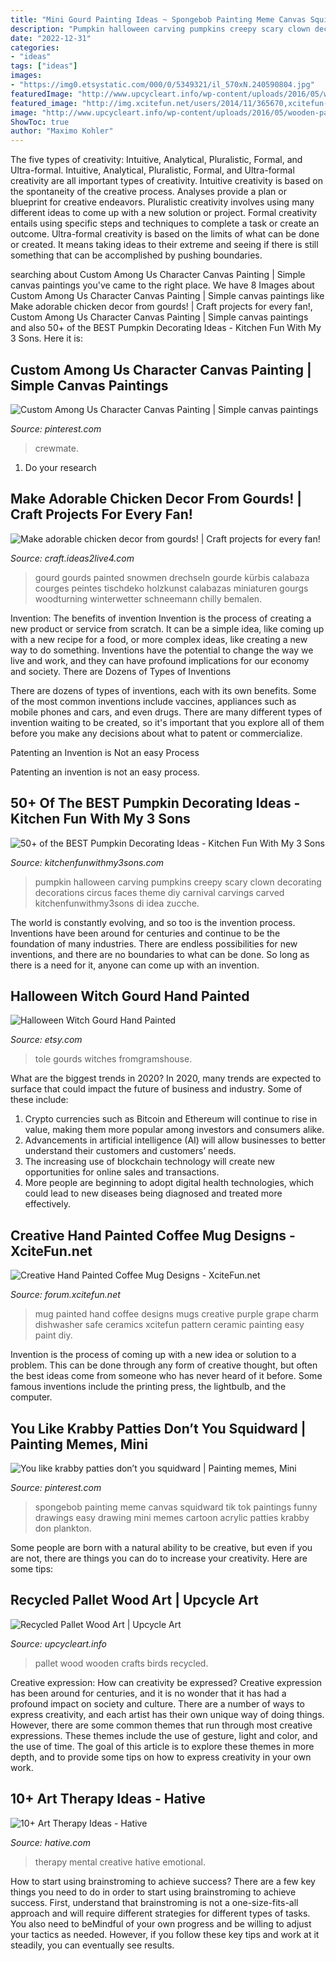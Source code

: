 ```yaml
---
title: "Mini Gourd Painting Ideas ~ Spongebob Painting Meme Canvas Squidward Tik Tok Paintings Funny Drawings Easy Drawing Mini Memes Cartoon Acrylic Patties Krabby Don Plankton"
description: "Pumpkin halloween carving pumpkins creepy scary clown decorating decorations circus faces theme diy carnival carvings carved kitchenfunwithmy3sons di idea zucche"
date: "2022-12-31"
categories:
- "ideas"
tags: ["ideas"]
images:
- "https://img0.etsystatic.com/000/0/5349321/il_570xN.240590804.jpg"
featuredImage: "http://www.upcycleart.info/wp-content/uploads/2016/05/wooden-pallet-birds.jpg"
featured_image: "http://img.xcitefun.net/users/2014/11/365670,xcitefun-coffee-mug-designs-7.jpg"
image: "http://www.upcycleart.info/wp-content/uploads/2016/05/wooden-pallet-birds.jpg"
ShowToc: true
author: "Maximo Kohler"
---
```



The five types of creativity: Intuitive, Analytical, Pluralistic, Formal, and Ultra-formal.
Intuitive, Analytical, Pluralistic, Formal, and Ultra-formal creativity are all important types of creativity. Intuitive creativity is based on the spontaneity of the creative process. Analyses provide a plan or blueprint for creative endeavors. Pluralistic creativity involves using many different ideas to come up with a new solution or project. Formal creativity entails using specific steps and techniques to complete a task or create an outcome. Ultra-formal creativity is based on the limits of what can be done or created. It means taking ideas to their extreme and seeing if there is still something that can be accomplished by pushing boundaries.

	

		
searching about Custom Among Us Character Canvas Painting | Simple canvas paintings you've came to the right place. We have 8 Images about Custom Among Us Character Canvas Painting | Simple canvas paintings like Make adorable chicken decor from gourds! | Craft projects for every fan!, Custom Among Us Character Canvas Painting | Simple canvas paintings and also 50+ of the BEST Pumpkin Decorating Ideas - Kitchen Fun With My 3 Sons. Here it is:
		
    
## Custom Among Us Character Canvas Painting | Simple Canvas Paintings

<img loading=lazy src="https://i.pinimg.com/736x/4a/9e/8b/4a9e8b3e0204e0190004585f986975d9.jpg" onerror="this.onerror=null;this.src='https://tse1.mm.bing.net/th?id=OIP.mN8830Sf2hSSjvhKwv2o8gHaJ3&amp;pid=15.1';" alt="Custom Among Us Character Canvas Painting | Simple canvas paintings">

_Source: pinterest.com_

>crewmate. 

	

1. Do your research

    
## Make Adorable Chicken Decor From Gourds! | Craft Projects For Every Fan!

<img loading=lazy src="https://craft.ideas2live4.com/wp-content/uploads/sites/4/2016/08/Gourd-Art-04.jpg" onerror="this.onerror=null;this.src='https://tse1.mm.bing.net/th?id=OIP.U5w7i3E9cEDs8ypsD6Nj8QHaLw&amp;pid=15.1';" alt="Make adorable chicken decor from gourds! | Craft projects for every fan!">

_Source: craft.ideas2live4.com_

>gourd gourds painted snowmen drechseln gourde kürbis calabaza courges peintes tischdeko holzkunst calabazas miniaturen gourgs woodturning winterwetter schneemann chilly bemalen. 

	

Invention: The benefits of invention
Invention is the process of creating a new product or service from scratch. It can be a simple idea, like coming up with a new recipe for a food, or more complex ideas, like creating a new way to do something. Inventions have the potential to change the way we live and work, and they can have profound implications for our economy and society.
There are Dozens of Types of Inventions

There are dozens of types of inventions, each with its own benefits. Some of the most common inventions include vaccines, appliances such as mobile phones and cars, and even drugs. There are many different types of invention waiting to be created, so it's important that you explore all of them before you make any decisions about what to patent or commercialize.

Patenting an Invention is Not an easy Process

Patenting an invention is not an easy process.

    
## 50+ Of The BEST Pumpkin Decorating Ideas - Kitchen Fun With My 3 Sons

<img loading=lazy src="https://kitchenfunwithmy3sons.com/wp-content/uploads/2016/08/clown2.jpg" onerror="this.onerror=null;this.src='https://tse1.mm.bing.net/th?id=OIP.eq8uOH6KIQO17VkDApv2RQHaQ8&amp;pid=15.1';" alt="50+ of the BEST Pumpkin Decorating Ideas - Kitchen Fun With My 3 Sons">

_Source: kitchenfunwithmy3sons.com_

>pumpkin halloween carving pumpkins creepy scary clown decorating decorations circus faces theme diy carnival carvings carved kitchenfunwithmy3sons di idea zucche. 

	

The world is constantly evolving, and so too is the invention process. Inventions have been around for centuries and continue to be the foundation of many industries. There are endless possibilities for new inventions, and there are no boundaries to what can be done. So long as there is a need for it, anyone can come up with an invention.

    
## Halloween Witch Gourd Hand Painted

<img loading=lazy src="https://img0.etsystatic.com/000/0/5349321/il_570xN.240590804.jpg" onerror="this.onerror=null;this.src='https://tse3.mm.bing.net/th?id=OIP.IhaLUeT-dDgvWEq0r7Bf4QHaJ4&amp;pid=15.1';" alt="Halloween Witch Gourd Hand Painted">

_Source: etsy.com_

>tole gourds witches fromgramshouse. 

	

What are the biggest trends in 2020?
In 2020, many trends are expected to surface that could impact the future of business and industry. Some of these include:
1. Crypto currencies such as Bitcoin and Ethereum will continue to rise in value, making them more popular among investors and consumers alike.
2. Advancements in artificial intelligence (AI) will allow businesses to better understand their customers and customers’ needs.
3. The increasing use of blockchain technology will create new opportunities for online sales and transactions. 
4. More people are beginning to adopt digital health technologies, which could lead to new diseases being diagnosed and treated more effectively.

    
## Creative Hand Painted Coffee Mug Designs - XciteFun.net

<img loading=lazy src="http://img.xcitefun.net/users/2014/11/365670,xcitefun-coffee-mug-designs-7.jpg" onerror="this.onerror=null;this.src='https://tse2.mm.bing.net/th?id=OIP.ygNv2WWGWR_XIOHGPatl5AHaJ4&amp;pid=15.1';" alt="Creative Hand Painted Coffee Mug Designs - XciteFun.net">

_Source: forum.xcitefun.net_

>mug painted hand coffee designs mugs creative purple grape charm dishwasher safe ceramics xcitefun pattern ceramic painting easy paint diy. 

	

Invention is the process of coming up with a new idea or solution to a problem. This can be done through any form of creative thought, but often the best ideas come from someone who has never heard of it before. Some famous inventions include the printing press, the lightbulb, and the computer.

    
## You Like Krabby Patties Don’t You Squidward | Painting Memes, Mini

<img loading=lazy src="https://i.pinimg.com/736x/7a/76/06/7a7606c00eed10784081a55dcdf0a99a.jpg" onerror="this.onerror=null;this.src='https://tse4.mm.bing.net/th?id=OIP.qeJlR-k5w5lt9nIDpUJumAHaJ3&amp;pid=15.1';" alt="You like krabby patties don’t you squidward | Painting memes, Mini">

_Source: pinterest.com_

>spongebob painting meme canvas squidward tik tok paintings funny drawings easy drawing mini memes cartoon acrylic patties krabby don plankton. 

	

Some people are born with a natural ability to be creative, but even if you are not, there are things you can do to increase your creativity. Here are some tips:

    
## Recycled Pallet Wood Art | Upcycle Art

<img loading=lazy src="http://www.upcycleart.info/wp-content/uploads/2016/05/wooden-pallet-birds.jpg" onerror="this.onerror=null;this.src='https://tse2.mm.bing.net/th?id=OIP.cH3OgCcnd3bk06EVDkgcXwHaJ4&amp;pid=15.1';" alt="Recycled Pallet Wood Art | Upcycle Art">

_Source: upcycleart.info_

>pallet wood wooden crafts birds recycled. 

	

Creative expression: How can creativity be expressed?
Creative expression has been around for centuries, and it is no wonder that it has had a profound impact on society and culture. There are a number of ways to express creativity, and each artist has their own unique way of doing things. However, there are some common themes that run through most creative expressions. These themes include the use of gesture, light and color, and the use of time. The goal of this article is to explore these themes in more depth, and to provide some tips on how to express creativity in your own work.

    
## 10+ Art Therapy Ideas - Hative

<img loading=lazy src="https://hative.com/wp-content/uploads/2014/05/art-therapy-ideas/12-art-therapy-ideas.jpg" onerror="this.onerror=null;this.src='https://tse1.mm.bing.net/th?id=OIP.7hIxjGXegd7aaFnlzaj2qAAAAA&amp;pid=15.1';" alt="10+ Art Therapy Ideas - Hative">

_Source: hative.com_

>therapy mental creative hative emotional. 

	

How to start using brainstroming to achieve success?
There are a few key things you need to do in order to start using brainstroming to achieve success. First, understand that brainstroming is not a one-size-fits-all approach and will require different strategies for different types of tasks. You also need to beMindful of your own progress and be willing to adjust your tactics as needed. However, if you follow these key tips and work at it steadily, you can eventually see results.

